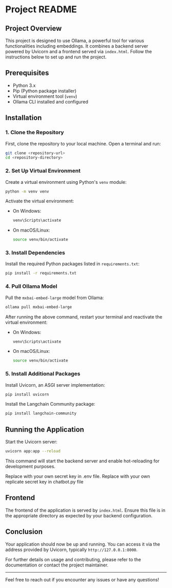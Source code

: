 # Project README

## Project Overview

This project is designed to use Ollama, a powerful tool for various functionalities including embeddings. It combines a backend server powered by Uvicorn and a frontend served via `index.html`. Follow the instructions below to set up and run the project.

## Prerequisites

- Python 3.x
- Pip (Python package installer)
- Virtual environment tool (`venv`)
- Ollama CLI installed and configured

## Installation

### 1. Clone the Repository

First, clone the repository to your local machine. Open a terminal and run:

```sh
git clone <repository-url>
cd <repository-directory>
```

### 2. Set Up Virtual Environment

Create a virtual environment using Python's `venv` module:

```sh
python -m venv venv
```

Activate the virtual environment:

- On Windows:
  ```sh
  venv\Scripts\activate
  ```
- On macOS/Linux:
  ```sh
  source venv/bin/activate
  ```

### 3. Install Dependencies

Install the required Python packages listed in `requirements.txt`:

```sh
pip install -r requirements.txt
```

### 4. Pull Ollama Model

Pull the `mxbai-embed-large` model from Ollama:

```sh
ollama pull mxbai-embed-large
```

After running the above command, restart your terminal and reactivate the virtual environment:

- On Windows:
  ```sh
  venv\Scripts\activate
  ```
- On macOS/Linux:
  ```sh
  source venv/bin/activate
  ```

### 5. Install Additional Packages

Install Uvicorn, an ASGI server implementation:

```sh
pip install uvicorn
```

Install the Langchain Community package:

```sh
pip install langchain-community
```

## Running the Application

Start the Uvicorn server:

```sh
uvicorn app:app --reload
```
This command will start the backend server and enable hot-reloading for development purposes.

Replace <YOUR-OPENAI-KEY> with your own secret key in .env file.
Replace <YOUR REPLICATE API KEY> with your own replicate secret key in chatbot.py file

## Frontend

The frontend of the application is served by `index.html`. Ensure this file is in the appropriate directory as expected by your backend configuration.

## Conclusion

Your application should now be up and running. You can access it via the address provided by Uvicorn, typically `http://127.0.0.1:8000`.

For further details on usage and contributing, please refer to the documentation or contact the project maintainer.

---

Feel free to reach out if you encounter any issues or have any questions!
